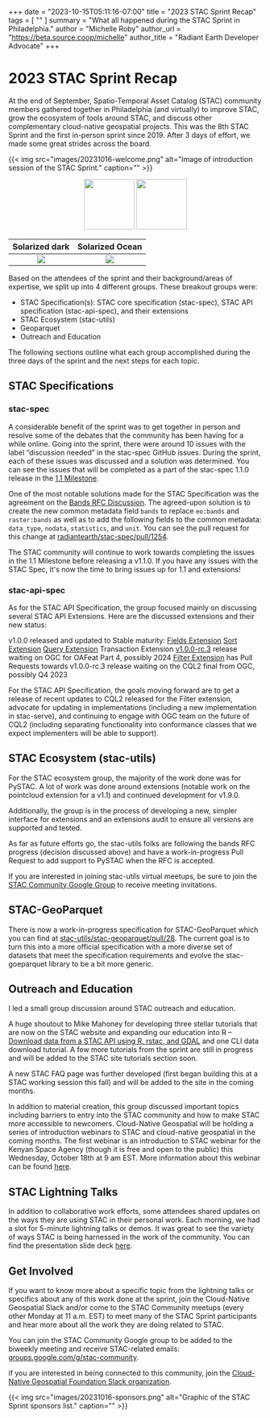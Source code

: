 +++
date = "2023-10-15T05:11:16-07:00"
title = "2023 STAC Sprint Recap"
tags = [ ""
]
summary = "What all happened during the STAC Sprint in Philadelphia."
author = "Michelle Roby"
author_url = "https://beta.source.coop/michelle"
author_title = "Radiant Earth Developer Advocate"
+++

# 2023 STAC Sprint Recap

At the end of September, Spatio-Temporal Asset Catalog (STAC) community members gathered together in Philadelphia (and virtually) to improve STAC, grow the ecosystem of tools around STAC, and discuss other complementary cloud-native geospatial projects. This was the 8th STAC Sprint and the first in-person sprint since 2019. After 3 days of effort, we made some great strides across the board.

{{< img src="images/20231016-welcome.png" alt="Image of introduction session of the STAC Sprint." caption="" >}}

<p align="middle">
  <img src="images/20231016-welcome.jpeg" width="100" />
  <img src="images/20231016-welcome2.jpeg" width="100" /> 
</p>

Solarized dark             |  Solarized Ocean
:-------------------------:|:-------------------------:
![](images/20231016-welcome.jpeg)  |  ![](images/20231016-welcome2.jpeg)

Based on the attendees of the sprint and their background/areas of expertise, we split up into 4 different groups. These breakout groups were:

- STAC Specification(s): STAC core specification (stac-spec), STAC API specification (stac-api-spec), and their extensions
- STAC Ecosystem (stac-utils)
- Geoparquet
- Outreach and Education

The following sections outline what each group accomplished during the three days of the sprint and the next steps for each topic.

## STAC Specifications

### stac-spec

A considerable benefit of the sprint was to get together in person and resolve some of the debates that the community has been having for a while online. Going into the sprint, there were around 10 issues with the label “discussion needed” in the stac-spec GitHub issues. During the sprint, each of these issues was discussed and a solution was determined. You can see the issues that will be completed as a part of the stac-spec 1.1.0 release in the [1.1 Milestone](https://github.com/radiantearth/stac-spec/milestone/30).

One of the most notable solutions made for the STAC Specification was the agreement on the [Bands RFC Discussion](https://github.com/radiantearth/stac-spec/discussions/1213). The agreed-upon solution is to create the new common metadata field `bands` to replace `eo:bands` and `raster:bands` as well as to add the following fields to the common metadata: `data_type`, `nodata`, `statistics`, and `unit`. You can see the pull request for this change at [radiantearth/stac-spec/pull/1254](https://github.com/radiantearth/stac-spec/pull/1254).

The STAC community will continue to work towards completing the issues in the 1.1 Milestone before releasing a v1.1.0. If you have any issues with the STAC Spec, it's now the time to bring issues up for 1.1 and extensions!

### stac-api-spec

As for the STAC API Specification, the group focused mainly on discussing several STAC API Extensions. Here are the discussed extensions and their new status:

v1.0.0 released and updated to Stable maturity:
[Fields Extension](https://github.com/stac-api-extensions/fields/releases/tag/v1.0.0)
[Sort Extension](https://github.com/stac-api-extensions/sort/releases/tag/v1.0.0)
[Query Extension](https://github.com/stac-api-extensions/query/releases/tag/v1.0.0)
Transaction Extension [v1.0.0-rc.3](https://github.com/stac-api-extensions/transaction/releases/tag/v1.0.0-rc.3) release
waiting on OGC for OAFeat Part 4, possibly 2024
[Filter Extension](https://github.com/stac-api-extensions/filter) has Pull Requests towards v1.0.0-rc.3 release
waiting on the CQL2 final from OGC, possibly Q4 2023

For the STAC API Specification, the goals moving forward are to get a release of recent updates to CQL2 released for the Filter extension, advocate for updating in implementations (including a new implementation in stac-serve), and continuing to engage with OGC team on the future of CQL2 (including separating functionality into conformance classes that we expect implementers will be able to support).

## STAC Ecosystem (stac-utils)

For the STAC ecosystem group, the majority of the work done was for PySTAC. A lot of work was done around extensions (notable work on the pointcloud extension for a v1.1) and continued development for v1.9.0.

Additionally, the group is in the process of developing a new, simpler interface for extensions and an extensions audit to ensure all versions are supported and tested.

As far as future efforts go, the stac-utils folks are following the bands RFC progress (decision discussed above) and have a work-in-progress Pull Request to add support to PySTAC when the RFC is accepted.

If you are interested in joining stac-utils virtual meetups, be sure to join the [STAC Community Google Group](https://groups.google.com/g/stac-community) to receive meeting invitations.

## STAC-GeoParquet

There is now a work-in-progress specification for STAC-GeoParquet which you can find at [stac-utils/stac-geoparquet/pull/28](https://github.com/stac-utils/stac-geoparquet/pull/28). The current goal is to turn this into a more official specification with a more diverse set of datasets that meet the specification requirements and evolve the stac-goeparquet library to be a bit more generic.

## Outreach and Education

I led a small group discussion around STAC outreach and education.

A huge shoutout to Mike Mahoney for developing three stellar tutorials that are now on the STAC website and expanding our education into R – [Download data from a STAC API using R, rstac, and GDAL](https://stacspec.org/en/tutorials/1-download-data-using-r/) and one CLI data download tutorial. A few more tutorials from the sprint are still in progress and will be added to the STAC site tutorials section soon.

A new STAC FAQ page was further developed (first began building this at a STAC working session this fall) and will be added to the site in the coming months.

In addition to material creation, this group discussed important topics including barriers to entry into the STAC community and how to make STAC more accessible to newcomers. Cloud-Native Geospatial will be holding a series of introduction webinars to STAC and cloud-native geospatial in the coming months. The first webinar is an introduction to STAC webinar for the Kenyan Space Agency (though it is free and open to the public) this Wednesday, October 18th at 9 am EST. More information about this webinar can be found [here](https://www.eventbrite.com/e/webinar-series-geospatial-knowledge-sharing-for-professionals-in-kenya-tickets-718139393257).

## STAC Lightning Talks

In addition to collaborative work efforts, some attendees shared updates on the ways they are using STAC in their personal work. Each morning, we had a slot for 5-minute lightning talks or demos. It was great to see the variety of ways STAC is being harnessed in the work of the community. You can find the presentation slide deck [here](https://docs.google.com/presentation/d/1B18c5MI0-vmnbSOkIUjd-lMSLdwL0w7aa0rsqY3EQoE/edit?usp=sharing).

## Get Involved

If you want to know more about a specific topic from the lightning talks or specifics about any of this work done at the sprint, join the Cloud-Native Geospatial Slack and/or come to the STAC Community meetups (every other Monday at 11 a.m. EST) to meet many of the STAC Sprint participants and hear more about all the work they are doing related to STAC.

You can join the STAC Community Google group to be added to the biweekly meeting and receive STAC-related emails: [groups.google.com/g/stac-community](https://groups.google.com/g/stac-community).

if you are interested in being connected to this community, join the [Cloud-Native Geospatial Foundation Slack organization](https://join.slack.com/t/cloudnativegeo/shared_invite/zt-259rmhcyo-bT6tabt3X_5_s6zUfxCwEg).


{{< img src="images/20231016-sponsors.png" alt="Graphic of the STAC Sprint sponsors list." caption="" >}}